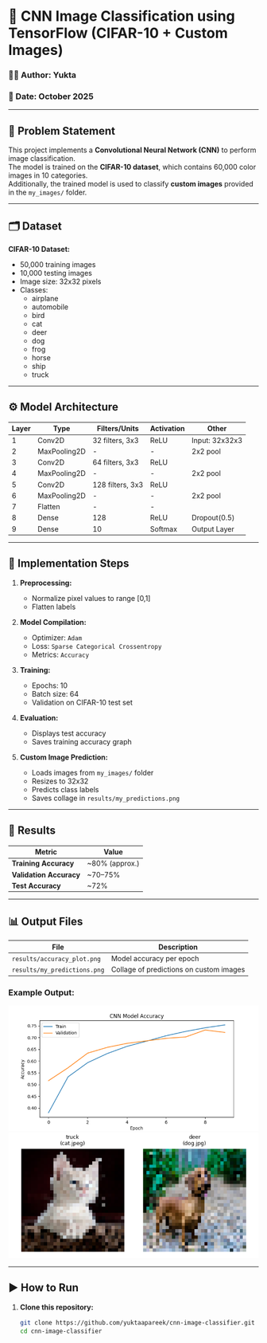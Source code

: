 # 🧠 CNN Image Classification using TensorFlow (CIFAR-10 + Custom Images)

### 👩‍💻 Author: Yukta
### 📅 Date: October 2025  

---

## 📌 Problem Statement
This project implements a **Convolutional Neural Network (CNN)** to perform image classification.  
The model is trained on the **CIFAR-10 dataset**, which contains 60,000 color images in 10 categories.  
Additionally, the trained model is used to classify **custom images** provided in the `my_images/` folder.

---

## 🗂️ Dataset
**CIFAR-10 Dataset:**
- 50,000 training images  
- 10,000 testing images  
- Image size: 32x32 pixels  
- Classes:  
  - airplane  
  - automobile  
  - bird  
  - cat  
  - deer  
  - dog  
  - frog  
  - horse  
  - ship  
  - truck  

---

## ⚙️ Model Architecture
| Layer | Type | Filters/Units | Activation | Other |
|-------|------|----------------|-------------|--------|
| 1 | Conv2D | 32 filters, 3x3 | ReLU | Input: 32x32x3 |
| 2 | MaxPooling2D | - | - | 2x2 pool |
| 3 | Conv2D | 64 filters, 3x3 | ReLU |  |
| 4 | MaxPooling2D | - | - | 2x2 pool |
| 5 | Conv2D | 128 filters, 3x3 | ReLU |  |
| 6 | MaxPooling2D | - | - | 2x2 pool |
| 7 | Flatten | - | - |  |
| 8 | Dense | 128 | ReLU | Dropout(0.5) |
| 9 | Dense | 10 | Softmax | Output Layer |

---

## 🧩 Implementation Steps
1. **Preprocessing:**  
   - Normalize pixel values to range [0,1]  
   - Flatten labels  

2. **Model Compilation:**  
   - Optimizer: `Adam`  
   - Loss: `Sparse Categorical Crossentropy`  
   - Metrics: `Accuracy`  

3. **Training:**  
   - Epochs: 10  
   - Batch size: 64  
   - Validation on CIFAR-10 test set  

4. **Evaluation:**  
   - Displays test accuracy  
   - Saves training accuracy graph  

5. **Custom Image Prediction:**  
   - Loads images from `my_images/` folder  
   - Resizes to 32x32  
   - Predicts class labels  
   - Saves collage in `results/my_predictions.png`

---

## 🧠 Results
| Metric | Value |
|---------|--------|
| **Training Accuracy** | ~80% (approx.) |
| **Validation Accuracy** | ~70–75% |
| **Test Accuracy** | ~72% |

---

## 📊 Output Files
| File | Description |
|------|--------------|
| `results/accuracy_plot.png` | Model accuracy per epoch |
| `results/my_predictions.png` | Collage of predictions on custom images |

### Example Output:
![Accuracy Plot](results/accuracy_plot.png)
![Predictions Collage](results/my_predictions.png)

---

## ▶️ How to Run

1. **Clone this repository:**
   ```bash
   git clone https://github.com/yuktaapareek/cnn-image-classifier.git
   cd cnn-image-classifier
